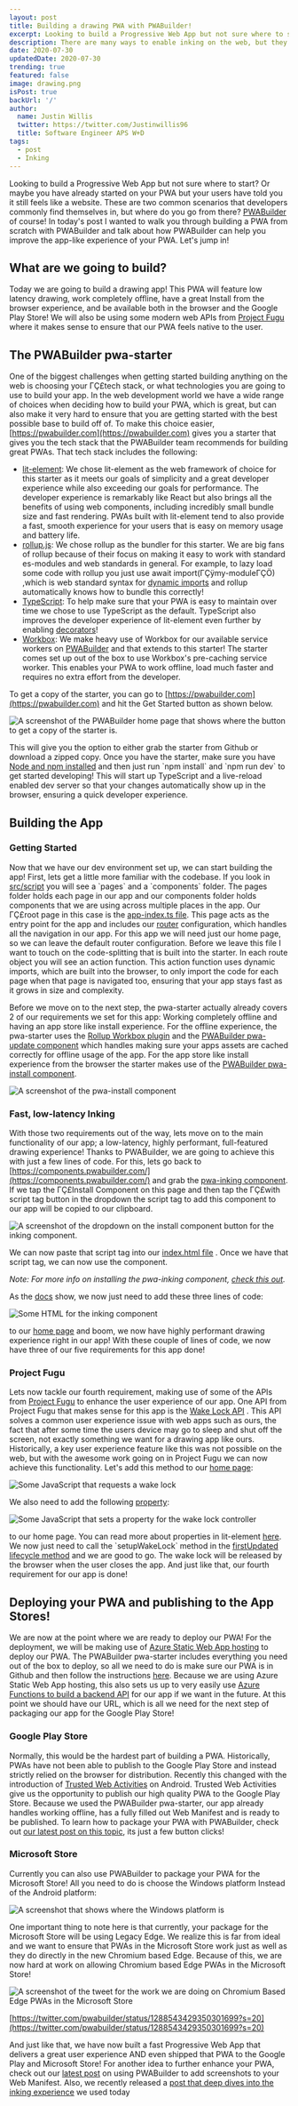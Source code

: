 ```yaml
---
layout: post
title: Building a drawing PWA with PWABuilder!
excerpt: Looking to build a Progressive Web App but not sure where to start?
description: There are many ways to enable inking on the web, but they all involve their challenges to set up. Do you need to support 2D drawing or 3D rendering? How will you minimize rendering latency? How should the drawing respond to browser events like window resizing, tab switching, or zooming? What kinds of input do you want to handle? What do you want to do with a finished drawing?
date: 2020-07-30
updatedDate: 2020-07-30
trending: true
featured: false
image: drawing.png
isPost: true
backUrl: '/'
author:
  name: Justin Willis
  twitter: https://twitter.com/Justinwillis96
  title: Software Engineer APS W+D 
tags:
  - post
  - Inking
---
```


Looking to build a Progressive Web App but not sure where to start? Or maybe you have already started on your PWA but your users have told you it still feels like a website. These are two common scenarios that developers commonly find themselves in, but where do you go from there? [PWABuilder](https://twitter.com/pwabuilder?s=20) of course! In today's post I wanted to walk you through building a PWA from scratch with PWABuilder and talk about how PWABuilder can help you improve the app-like experience of your PWA. Let's jump in!

## What are we going to build?

Today we are going to build a drawing app! This PWA will feature low latency drawing, work completely offline, have a great Install from the browser experience, and be available both in the browser and the Google Play Store! We will also be using some modern web APIs from [Project Fugu](https://docs.google.com/spreadsheets/d/1de0ZYDOcafNXXwMcg4EZhT0346QM-QFvZfoD8ZffHeA/edit#gid=557099940) where it makes sense to ensure that our PWA feels native to the user.

## The PWABuilder pwa-starter

One of the biggest challenges when getting started building anything on the web is choosing your ΓÇ£tech stack, or what technologies you are going to use to build your app. In the web development world we have a wide range of choices when deciding how to build your PWA, which is great, but can also make it very hard to ensure that you are getting started with the best possible base to build off of. To make this choice easier, [https://pwabuilder.com](https://pwabuilder.com) gives you a starter that gives you the tech stack that the PWABuilder team recommends for building great PWAs. That tech stack includes the following:

- [lit-element](https://github.com/Polymer/lit-element): We chose lit-element as the web framework of choice for this starter as it meets our goals of simplicity and a great developer experience while also exceeding our goals for performance. The developer experience is remarkably like React but also brings all the benefits of using web components, including incredibly small bundle size and fast rendering. PWAs built with lit-element tend to also provide a fast, smooth experience for your users that is easy on memory usage and battery life.
- [rollup.js](https://rollupjs.org/): We chose rollup as the bundler for this starter. We are big fans of rollup because of their focus on making it easy to work with standard es-modules and web standards in general. For example, to lazy load some code with rollup you just use await import(ΓÇÿmy-moduleΓÇÖ) ,which is web standard syntax for [dynamic imports](https://developer.mozilla.org/en-US/docs/Web/JavaScript/Reference/Statements/import#Dynamic_Imports) and rollup automatically knows how to bundle this correctly!
- [TypeScript](https://www.typescriptlang.org/index.html): To help make sure that your PWA is easy to maintain over time we chose to use TypeScript as the default. TypeScript also improves the developer experience of lit-element even further by enabling [decorators](https://github.com/Polymer/lit-element#overview)!
- [Workbox](https://developers.google.com/web/tools/workbox/): We make heavy use of Workbox for our available service workers on [PWABuilder](https://medium.com/pwabuilder/making-service-workers-easy-13516ae21123) and that extends to this starter! The starter comes set up out of the box to use Workbox's pre-caching service worker. This enables your PWA to work offline, load much faster and requires no extra effort from the developer.

To get a copy of the starter, you can go to [https://pwabuilder.com](https://pwabuilder.com) and hit the Get Started button as shown below.

![A screenshot of the PWABuilder home page that shows where the button to get a copy of the starter is.](https://miro.medium.com/max/1880/1*4GyVnx7rmib46OuOCXz3aw.png)

This will give you the option to either grab the starter from Github or download a zipped copy. Once you have the starter, make sure you have [Node and npm installed](https://github.com/pwa-builder/pwa-starter#prequisites) and then just run \`npm install\` and \`npm run dev\` to get started developing! This will start up TypeScript and a live-reload enabled dev server so that your changes automatically show up in the browser, ensuring a quick developer experience.

## Building the App

### Getting Started

Now that we have our dev environment set up, we can start building the app! First, lets get a little more familiar with the codebase. If you look in [src/script](https://github.com/pwa-builder/pwa-starter/tree/master/src/script) you will see a \`pages\` and a \`components\` folder. The pages folder holds each page in our app and our components folder holds components that we are using across multiple places in the app. Our ΓÇ£root page in this case is the [app-index.ts file](https://github.com/pwa-builder/pwa-starter/blob/master/src/script/pages/app-index.ts). This page acts as the entry point for the app and includes our [router](https://vaadin.github.io/vaadin-router/vaadin-router/demo/#vaadin-router-getting-started-demos) configuration, which handles all the navigation in our app. For this app we will need just our home page, so we can leave the default router configuration. Before we leave this file I want to touch on the code-splitting that is built into the starter. In each route object you will see an action function. This action function uses dynamic imports, which are built into the browser, to only import the code for each page when that page is navigated too, ensuring that your app stays fast as it grows in size and complexity.

Before we move on to the next step, the pwa-starter actually already covers 2 of our requirements we set for this app: Working completely offline and having an app store like install experience. For the offline experience, the pwa-starter uses the [Rollup Workbox plugin](https://gitlab.com/bennyp/rollup-plugin-workbox#README) and the [PWABuilder pwa-update component](https://github.com/pwa-builder/pwa-update#pwa-update) which handles making sure your apps assets are cached correctly for offline usage of the app. For the app store like install experience from the browser the starter makes use of the [PWABuilder pwa-install component](https://components.pwabuilder.com/component/install_pwa).

![A screenshot of the pwa-install component](https://miro.medium.com/max/1258/1*j8WR8edEudyF-JJ4QBv2-Q.png)

### Fast, low-latency Inking

With those two requirements out of the way, lets move on to the main functionality of our app; a low-latency, highly performant, full-featured drawing experience! Thanks to PWABuilder, we are going to achieve this with just a few lines of code. For this, lets go back to [https://components.pwabuilder.com/](https://components.pwabuilder.com/) and grab the [pwa-inking component](https://components.pwabuilder.com/component/inking). If we tap the ΓÇ£Install Component on this page and then tap the ΓÇ£with script tag button in the dropdown the script tag to add this component to our app will be copied to our clipboard.

![A screenshot of the dropdown on the install component button for the inking component.](https://miro.medium.com/max/1406/1*fHhm63SyILYTVjeO47q-LQ.png)

We can now paste that script tag into our [index.html file](https://github.com/pwa-builder/pwa-starter/blob/master/index.html) . Once we have that script tag, we can now use the component.

_Note: For more info on installing the pwa-inking component,_ [_check this out_](https://github.com/pwa-builder/pwa-inking#install)_._

As the [docs](https://github.com/pwa-builder/pwa-inking#canvas-with-default-toolbar) show, we now just need to add these three lines of code:

![Some HTML for the inking component](https://miro.medium.com/max/1916/1*qJ6pKIbNxNLuQM_gRYoBAA.png)

to our [home page](https://github.com/pwa-builder/pwa-starter/blob/master/src/script/pages/app-home.ts) and boom, we now have highly performant drawing experience right in our app! With these couple of lines of code, we now have three of our five requirements for this app done!

### Project Fugu

Lets now tackle our fourth requirement, making use of some of the APIs from [Project Fugu](https://docs.google.com/spreadsheets/d/1de0ZYDOcafNXXwMcg4EZhT0346QM-QFvZfoD8ZffHeA/edit#gid=557099940) to enhance the user experience of our app. One API from Project Fugu that makes sense for this app is the [Wake Lock API](https://components.pwabuilder.com/demo/wake_lock) . This API solves a common user experience issue with web apps such as ours, the fact that after some time the users device may go to sleep and shut off the screen, not exactly something we want for a drawing app like ours. Historically, a key user experience feature like this was not possible on the web, but with the awesome work going on in Project Fugu we can now achieve this functionality. Let's add this method to our [home page](https://github.com/pwa-builder/pwa-starter/blob/master/src/script/pages/app-home.ts):

![Some JavaScript that requests a wake lock](https://miro.medium.com/max/2584/1*2hBXPB5GRU3_af2x91OyLw.png)

We also need to add the following [property](https://lit-element.polymer-project.org/guide/properties#declare-with-decorators):

![Some JavaScript that sets a property for the wake lock controller](https://miro.medium.com/max/1400/1*xGruBOHgmUHTvlQj2Gn7lQ.png)

to our home page. You can read more about properties in lit-element [here](https://lit-element.polymer-project.org/guide/properties#declare-with-decorators). We now just need to call the \`setupWakeLock\` method in the [firstUpdated lifecycle method](https://lit-element.polymer-project.org/guide/lifecycle#firstupdated) and we are good to go. The wake lock will be released by the browser when the user closes the app. And just like that, our fourth requirement for our app is done!

## Deploying your PWA and publishing to the App Stores!

We are now at the point where we are ready to deploy our PWA! For the deployment, we will be making use of [Azure Static Web App hosting](https://azure.microsoft.com/en-us/services/app-service/static/) to deploy our PWA. The PWABuilder pwa-starter includes everything you need out of the box to deploy, so all we need to do is make sure our PWA is in Github and then follow the instructions [here](https://azure.microsoft.com/en-us/services/app-service/static/). Because we are using Azure Static Web App hosting, this also sets us up to very easily use [Azure Functions to build a backend API](https://docs.microsoft.com/en-us/azure/static-web-apps/add-api) for our app if we want in the future. At this point we should have our URL, which is all we need for the next step of packaging our app for the Google Play Store!

### Google Play Store

Normally, this would be the hardest part of building a PWA. Historically, PWAs have not been able to publish to the Google Play Store and instead strictly relied on the browser for distribution. Recently this changed with the introduction of [Trusted Web Activities](https://developers.google.com/web/android/trusted-web-activity) on Android. Trusted Web Activities give us the opportunity to publish our high quality PWA to the Google Play Store. Because we used the PWABuilder pwa-starter, our app already handles working offline, has a fully filled out Web Manifest and is ready to be published. To learn how to package your PWA with PWABuilder, check out [our latest post on this topic](https://medium.com/pwabuilder/microsoft-and-google-team-up-to-make-pwas-better-in-the-play-store-b59710e487?source=friends_link&sk=a633482f2510eba814b1949219c74d6d), its just a few button clicks!

### Microsoft Store

Currently you can also use PWABuilder to package your PWA for the Microsoft Store! All you need to do is choose the Windows platform Instead of the Android platform:

![A screenshot that shows where the Windows platform is](https://miro.medium.com/max/6480/1*8J_dVkSyB8fZGmtjp0-z0Q.png)

One important thing to note here is that currently, your package for the Microsoft Store will be using Legacy Edge. We realize this is far from ideal and we want to ensure that PWAs in the Microsoft Store work just as well as they do directly in the new Chromium based Edge. Because of this, we are now hard at work on allowing Chromium based Edge PWAs in the Microsoft Store!

![A screenshot of the tweet for the work we are doing on Chromium Based Edge PWAs in the Microsoft Store](https://miro.medium.com/max/2410/1*FDXqw35rGMEMgohH1nWitw.png)

[https://twitter.com/pwabuilder/status/1288543429350301699?s=20](https://twitter.com/pwabuilder/status/1288543429350301699?s=20)

And just like that, we have now built a fast Progressive Web App that delivers a great user experience AND even shipped that PWA to the Google Play and Microsoft Store! For another idea to further enhance your PWA, check out our [latest post](https://medium.com/pwabuilder/making-screenshots-easy-on-pwabuilder-5cc25343cfa6?source=friends_link&sk=b0a3411611466d9007617d7b9c625f73) on using PWABuilder to add screenshots to your Web Manifest. Also, we recently released a [post that deep dives into the inking experience](https://medium.com/pwabuilder/pwa-inking-enable-2d-inking-for-the-web-1bd41916b4bc?source=friends_link&sk=a17712de131403ab584f98dab016184e) we used today
